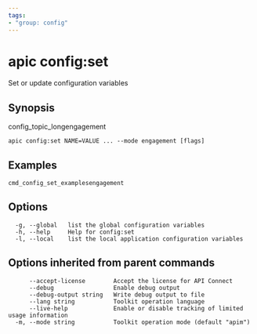 ```yaml
---
tags:
- "group: config"
---
```

# apic config:set

Set or update configuration variables

## Synopsis

config_topic_longengagement

```
apic config:set NAME=VALUE ... --mode engagement [flags]
```

## Examples

```
cmd_config_set_examplesengagement
```


## Options

```
  -g, --global   list the global configuration variables
  -h, --help     Help for config:set
  -l, --local    list the local application configuration variables
```

## Options inherited from parent commands

```
      --accept-license        Accept the license for API Connect
      --debug                 Enable debug output
      --debug-output string   Write debug output to file
      --lang string           Toolkit operation language
      --live-help             Enable or disable tracking of limited usage information
  -m, --mode string           Toolkit operation mode (default "apim")
```

